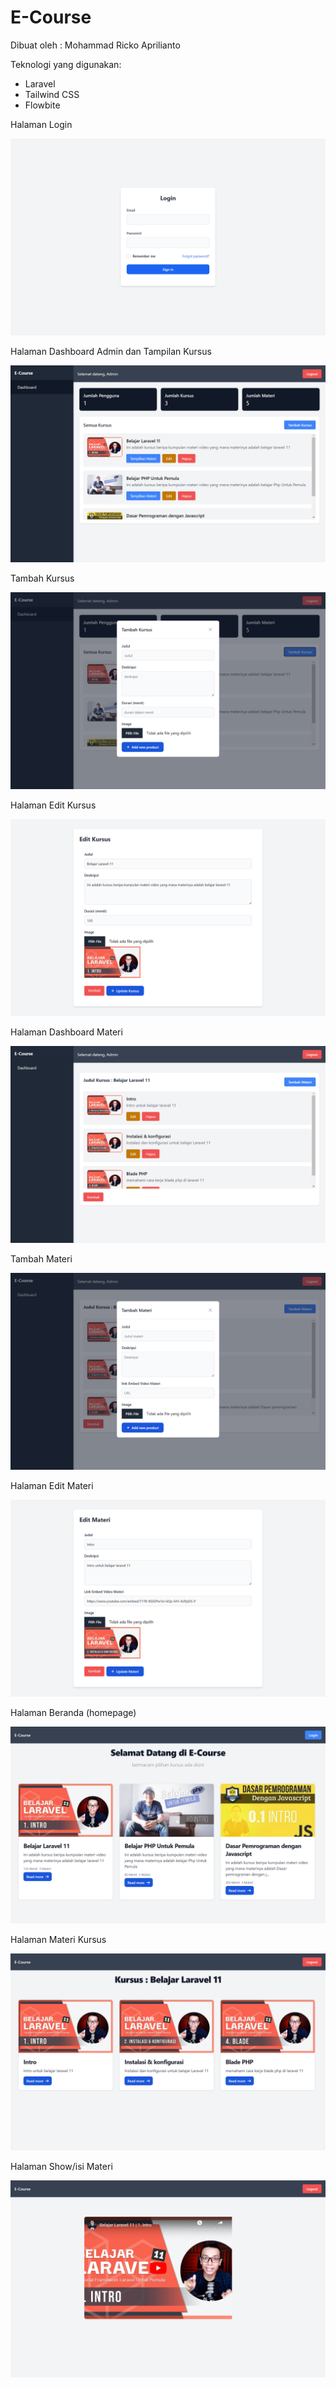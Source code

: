 # E-Course

Dibuat oleh : Mohammad Ricko Aprilianto

Teknologi yang digunakan:
- Laravel
- Tailwind CSS
- Flowbite


Halaman Login

![Halaman login](https://github.com/rickosong/e-course/blob/main/screenshots/halaman-login.png)

Halaman Dashboard Admin dan Tampilan Kursus

![Halaman Dashboard Admin dan Tampilan Kursus](https://github.com/rickosong/e-course/blob/main/screenshots/dashboard.png)

Tambah Kursus

![Modal Tambah Kursus](https://github.com/rickosong/e-course/blob/main/screenshots/modal-tambah-kursus.png)

Halaman Edit Kursus

![Halaman Edit Kursus](https://github.com/rickosong/e-course/blob/main/screenshots/halaman-edit-kursus.png)

Halaman Dashboard Materi

![Halaman Dashboard Materi](https://github.com/rickosong/e-course/blob/main/screenshots/halaman-dashboard-materi.png)

Tambah Materi

![Tambah Materi](https://github.com/rickosong/e-course/blob/main/screenshots/modal-tambah-materi.png)

Halaman Edit Materi

![Halaman Edit Materi](https://github.com/rickosong/e-course/blob/main/screenshots/halaman-edit-materi.png)

Halaman Beranda (homepage)

![Halaman Beranda (homepage)](https://github.com/rickosong/e-course/blob/main/screenshots/halaman-home.png)

Halaman Materi Kursus

![Halaman Materi Kursus](https://github.com/rickosong/e-course/blob/main/screenshots/halaman-materi.png)

Halaman Show/isi Materi

![Halaman Show/isi Materi](https://github.com/rickosong/e-course/blob/main/screenshots/halaman-show-materi.png)

